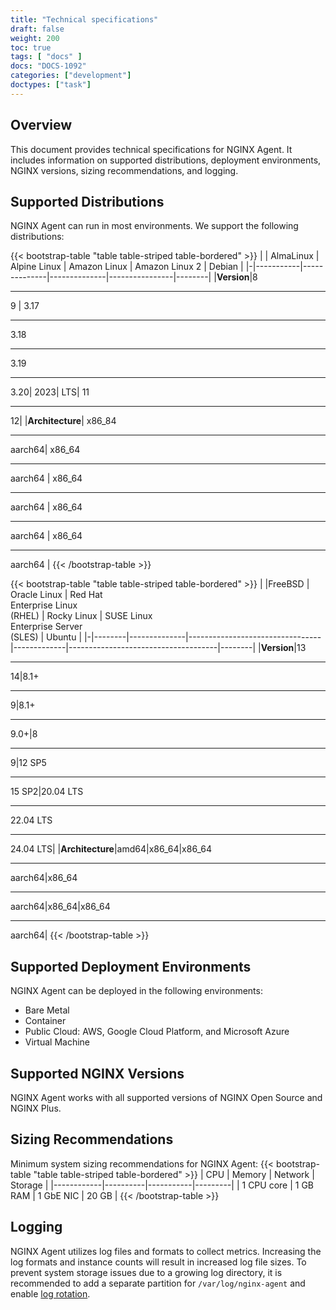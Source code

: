 ```yaml
---
title: "Technical specifications"
draft: false
weight: 200
toc: true
tags: [ "docs" ]
docs: "DOCS-1092"
categories: ["development"]
doctypes: ["task"]
---
```


## Overview

This document provides technical specifications for NGINX Agent. It includes information on supported distributions, deployment environments, NGINX versions, sizing recommendations, and logging.

## Supported Distributions

NGINX Agent can run in most environments. We support the following distributions:

{{< bootstrap-table "table table-striped table-bordered" >}}
| | AlmaLinux | Alpine Linux | Amazon Linux | Amazon Linux 2 | Debian |
|-|-----------|--------------|--------------|----------------|--------|
|**Version**|8 <br><hr>9 | 3.17<br><hr> 3.18<br><hr> 3.19 <br><hr> 3.20|  2023|  LTS|  11<br><hr> 12|
|**Architecture**| x86_84<br><hr>aarch64| x86_64<br><hr>aarch64 | x86_64<br><hr>aarch64 | x86_64<br><hr>aarch64 | x86_64<br><hr>aarch64 |
{{< /bootstrap-table >}}

{{< bootstrap-table "table table-striped table-bordered" >}}
| |FreeBSD | Oracle Linux | Red Hat <br>Enterprise Linux <br>(RHEL) | Rocky Linux | SUSE Linux <br>Enterprise Server <br>(SLES) | Ubuntu |
|-|--------|--------------|---------------------------------|-------------|-------------------------------------|--------|
|**Version**|13<br><hr>14|8.1+<br><hr>9|8.1+<br><hr>9.0+|8<br><hr>9|12 SP5<br><hr>15 SP2|20.04 LTS<br><hr>22.04 LTS<br><hr>24.04 LTS|
|**Architecture**|amd64|x86_64|x86_64<br><hr>aarch64|x86_64<br><hr>aarch64|x86_64|x86_64<br><hr>aarch64|
{{< /bootstrap-table >}}


## Supported Deployment Environments

NGINX Agent can be deployed in the following environments:

- Bare Metal
- Container
- Public Cloud: AWS, Google Cloud Platform, and Microsoft Azure
- Virtual Machine

## Supported NGINX Versions

NGINX Agent works with all supported versions of NGINX Open Source and NGINX Plus.


## Sizing Recommendations

Minimum system sizing recommendations for NGINX Agent:
{{< bootstrap-table "table table-striped table-bordered" >}}
| CPU        | Memory   | Network   | Storage |
|------------|----------|-----------|---------|
| 1 CPU core | 1 GB RAM | 1 GbE NIC | 20 GB   |
{{< /bootstrap-table >}}

## Logging

NGINX Agent utilizes log files and formats to collect metrics. Increasing the log formats and instance counts will result in increased log file sizes. To prevent system storage issues due to a growing log directory, it is recommended to add a separate partition for `/var/log/nginx-agent` and enable [log rotation](http://nginx.org/en/docs/control.html#logs).